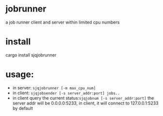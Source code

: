 # jobrunner
a job runner client and server within limited cpu numbers

# install
cargo install sjqjobrunner

# usage:
- in server: `sjqjobrunner [-m max_cpu_num]`
- in client: `sjqjobsender [-s server_addr:port] jobs..`
- in client query the current status:`sjqjobnum [-s server_addr:port]`
the server addr will be 0.0.0.0:5233, in client, it will connect to 127.0.0.1:5233 by default

